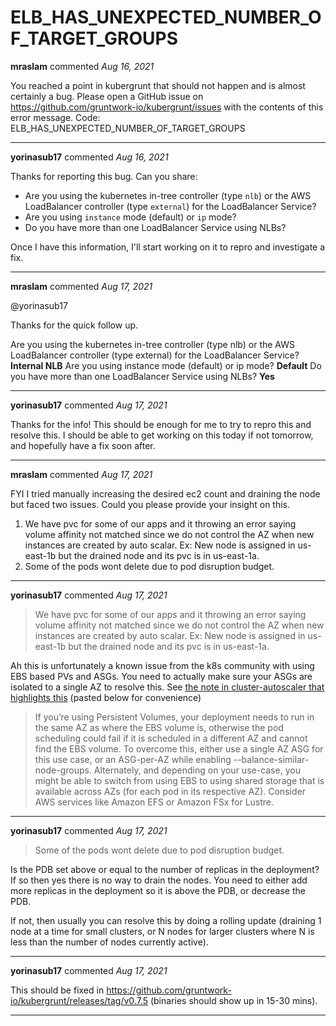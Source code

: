 # ELB_HAS_UNEXPECTED_NUMBER_OF_TARGET_GROUPS

**mraslam** commented *Aug 16, 2021*

You reached a point in kubergrunt that should not happen and is almost certainly a bug. Please open a GitHub issue on https://github.com/gruntwork-io/kubergrunt/issues with the contents of this error message. Code: ELB_HAS_UNEXPECTED_NUMBER_OF_TARGET_GROUPS
<br />
***


**yorinasub17** commented *Aug 16, 2021*

Thanks for reporting this bug. Can you share:

- Are you using the kubernetes in-tree controller (type `nlb`) or the AWS LoadBalancer controller (type `external`) for the LoadBalancer Service?
- Are you using `instance` mode (default) or `ip` mode?
- Do you have more than one LoadBalancer Service using NLBs?

Once I have this information, I'll start working on it to repro and investigate a fix.
***

**mraslam** commented *Aug 17, 2021*

@yorinasub17 

Thanks for the quick follow up.

Are you using the kubernetes in-tree controller (type nlb) or the AWS LoadBalancer controller (type external) for the LoadBalancer Service?
**Internal NLB**
Are you using instance mode (default) or ip mode?
**Default**
Do you have more than one LoadBalancer Service using NLBs?
**Yes**
***

**yorinasub17** commented *Aug 17, 2021*

Thanks for the info! This should be enough for me to try to repro this and resolve this. I should be able to get working on this today if not tomorrow, and hopefully have a fix soon after.
***

**mraslam** commented *Aug 17, 2021*

FYI I tried manually increasing the desired ec2 count and draining the node but faced two issues. Could you please provide your insight on this.

1. We have pvc for some of our apps and it throwing an error saying volume affinity not matched since we do not control the AZ when new instances are created by auto scalar. Ex: New node is assigned in us-east-1b but the drained node and its pvc is in us-east-1a.
2. Some of the pods wont delete due to pod disruption budget.
***

**yorinasub17** commented *Aug 17, 2021*

> We have pvc for some of our apps and it throwing an error saying volume affinity not matched since we do not control the AZ when new instances are created by auto scalar. Ex: New node is assigned in us-east-1b but the drained node and its pvc is in us-east-1a.

Ah this is unfortunately a known issue from the k8s community with using EBS based PVs and ASGs. You need to actually make sure your ASGs are isolated to a single AZ to resolve this. See [the note in cluster-autoscaler that highlights this](https://github.com/kubernetes/autoscaler/blob/master/cluster-autoscaler/cloudprovider/aws/README.md#common-notes-and-gotchas) (pasted below for convenience)

> If you’re using Persistent Volumes, your deployment needs to run in the same AZ as where the EBS volume is, otherwise the pod scheduling could fail if it is scheduled in a different AZ and cannot find the EBS volume. To overcome this, either use a single AZ ASG for this use case, or an ASG-per-AZ while enabling --balance-similar-node-groups. Alternately, and depending on your use-case, you might be able to switch from using EBS to using shared storage that is available across AZs (for each pod in its respective AZ). Consider AWS services like Amazon EFS or Amazon FSx for Lustre.
***

**yorinasub17** commented *Aug 17, 2021*

> Some of the pods wont delete due to pod disruption budget.

Is the PDB set above or equal to the number of replicas in the deployment? If so then yes there is no way to drain the nodes. You need to either add more replicas in the deployment so it is above the PDB, or decrease the PDB.

If not, then usually you can resolve this by doing a rolling update (draining 1 node at a time for small clusters, or N nodes for larger clusters where N is less than the number of nodes currently active).
***

**yorinasub17** commented *Aug 17, 2021*

This should be fixed in https://github.com/gruntwork-io/kubergrunt/releases/tag/v0.7.5 (binaries should show up in 15-30 mins).
***

